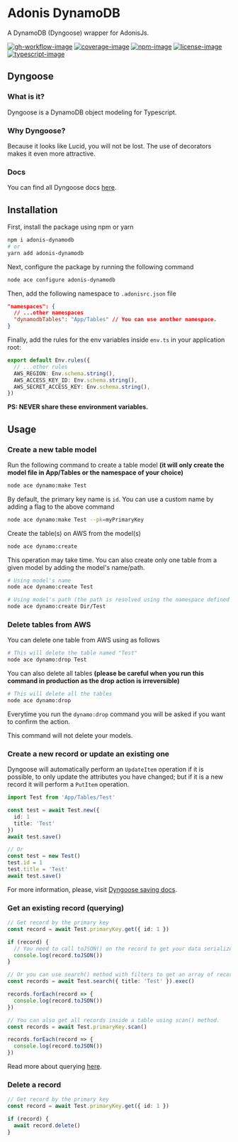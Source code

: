 # Adonis DynamoDB
A DynamoDB (Dyngoose) wrapper for AdonisJs.

[![gh-workflow-image]][gh-workflow-url] [![coverage-image]][coverage-url] [![npm-image]][npm-url] [![license-image]][license-url] [![typescript-image]][typescript-url]

## Dyngoose

### What is it?
Dyngoose is a DynamoDB object modeling for Typescript.

### Why Dyngoose?
Because it looks like Lucid, you will not be lost. The use of decorators makes it even more attractive.

### Docs
You can find all Dyngoose docs [here](https://github.com/benhutchins/dyngoose/tree/master/docs).

## Installation
First, install the package using npm or yarn

```sh
npm i adonis-dynamodb
# or
yarn add adonis-dynamodb
```

Next, configure the package by running the following command
```sh
node ace configure adonis-dynamodb
```

Then, add the following namespace to `.adonisrc.json` file
```json
"namespaces": {
  // ...other namespaces
  "dynamodbTables": "App/Tables" // You can use another namespace.
}
```

Finally, add the rules for the env variables inside `env.ts` in your application root:
```ts
export default Env.rules({
  // ...other rules
  AWS_REGION: Env.schema.string(),
  AWS_ACCESS_KEY_ID: Env.schema.string(),
  AWS_SECRET_ACCESS_KEY: Env.schema.string(),
})
```
**PS: NEVER share these environment variables.**

## Usage

### Create a new table model
Run the following command to create a table model **(it will only create the model file in App/Tables or the namespace of your choice)**
```sh
node ace dynamo:make Test
```

By default, the primary key name is `id`. You can use a custom name by adding a flag to the above command
```sh
node ace dynamo:make Test --pk=myPrimaryKey
```

Create the table(s) on AWS from the model(s)
```sh
node ace dynamo:create
```

This operation may take time. You can also create only one table from a given model by adding the model's name/path.
```sh
# Using model's name
node ace dynamo:create Test
```

```sh
# Using model's path (the path is resolved using the namespace defined in .adonisrc.json file as root)
node ace dynamo:create Dir/Test
```

### Delete tables from AWS
You can delete one table from AWS using as follows
```sh
# This will delete the table named "Test"
node ace dynamo:drop Test
```

You can also delete all tables **(please be careful when you run this command in production as the drop action is irreversible)**
```sh
# This will delete all the tables
node ace dynamo:drop
```

Everytime you run the `dynamo:drop` command you will be asked if you want to confirm the action.

This command will not delete your models.

### Create a new record or update an existing one
Dyngoose will automatically perform an `UpdateItem` operation if it is possible, to only update the attributes you have changed; but if it is a new record it will perform a `PutItem` operation.

```ts
import Test from 'App/Tables/Test'

const test = await Test.new({
  id: 1
  title: 'Test'
})
await test.save()

// Or
const test = new Test()
test.id = 1
test.title = 'Test'
await test.save()
```

For more information, please, visit [Dyngoose saving docs](https://github.com/benhutchins/dyngoose/blob/master/docs/Saving.md).

### Get an existing record (querying)
```ts
// Get record by the primary key
const record = await Test.primaryKey.get({ id: 1 })

if (record) {
  // You need to call toJSON() on the record to get your data serialized.
  console.log(record.toJSON())
}

// Or you can use search() method with filters to get an array of records.
const records = await Test.search({ title: 'Test' }).exec()

records.forEach(record => {
  console.log(record.toJSON())
})

// You can also get all records inside a table using scan() method.
const records = await Test.primaryKey.scan()

records.forEach(record => {
  console.log(record.toJSON())
})
```

Read more about querying [here](https://github.com/benhutchins/dyngoose/blob/master/docs/Querying.md).

### Delete a record
```ts
// Get record by the primary key
const record = await Test.primaryKey.get({ id: 1 })

if (record) {
  await record.delete()
}
```

[gh-workflow-image]: https://img.shields.io/github/workflow/status/Melchyore/adonis-dynamodb/test?style=for-the-badge
[gh-workflow-url]: https://github.com/Melchyore/adonis-dynamodb/actions/workflows/test.yml "Github action"

[coverage-image]: https://img.shields.io/coveralls/github/Melchyore/adonis-dynamodb/master?style=for-the-badge
[coverage-url]: https://coveralls.io/github/Melchyore/adonis-dynamodb "Coverage"

[npm-image]: https://img.shields.io/npm/v/adonis-dynamodb.svg?style=for-the-badge&logo=npm
[npm-url]: https://npmjs.org/package/adonis-dynamodb "npm"

[license-image]: https://img.shields.io/npm/l/adonis-dynamodb?color=blueviolet&style=for-the-badge
[license-url]: LICENSE.md "license"

[typescript-image]: https://img.shields.io/badge/Typescript-294E80.svg?style=for-the-badge&logo=typescript
[typescript-url]:  "typescript"
